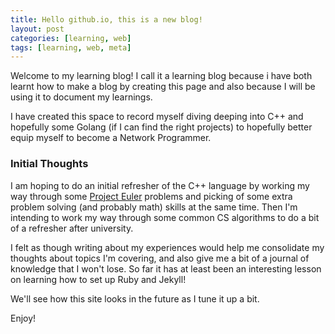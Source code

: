 ```yaml
---
title: Hello github.io, this is a new blog!
layout: post
categories: [learning, web]
tags: [learning, web, meta]
---
```


Welcome to my learning blog! I call it a learning blog because i have both learnt how to make a blog by creating this page and also because I will be using it to document my learnings.

I have created this space to record myself diving deeping into C++ and hopefully some Golang (if I can find the right projects) to hopefully better equip myself to become a Network Programmer. 

### Initial Thoughts

I am hoping to do an initial refresher of the C++ language by working my way through some [Project Euler](https://projecteuler.net) problems and picking of some extra problem solving (and probably math) skills at the same time. Then I'm intending to work my way through some common CS algorithms to do a bit of a refresher after university. 

I felt as though writing about my experiences would help me consolidate my thoughts about topics I'm covering, and also give me a bit of a journal of knowledge that I won't lose. So far it has at least been an interesting lesson on learning how to set up Ruby and Jekyll!

We'll see how this site looks in the future as I tune it up a bit.

Enjoy! 
